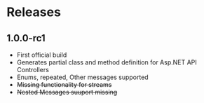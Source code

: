 # Releases

## 1.0.0-rc1

- First official build
- Generates partial class and method definition for Asp.NET API Controllers
- Enums, repeated, Other messages supported
- ~~Missing functionality for streams~~
- ~~Nested Messages suuport missing~~

